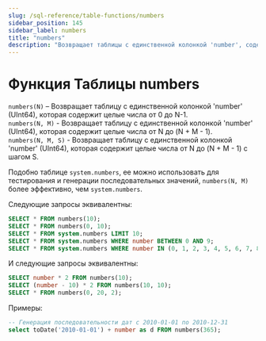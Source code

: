 ```yaml
---
slug: /sql-reference/table-functions/numbers
sidebar_position: 145
sidebar_label: numbers
title: "numbers"
description: "Возвращает таблицы с единственной колонкой 'number', содержащей заданные целые числа."
---
```



# Функция Таблицы numbers

`numbers(N)` – Возвращает таблицу с единственной колонкой 'number' (UInt64), которая содержит целые числа от 0 до N-1.  
`numbers(N, M)` - Возвращает таблицу с единственной колонкой 'number' (UInt64), которая содержит целые числа от N до (N + M - 1).  
`numbers(N, M, S)` - Возвращает таблицу с единственной колонкой 'number' (UInt64), которая содержит целые числа от N до (N + M - 1) с шагом S.  

Подобно таблице `system.numbers`, ее можно использовать для тестирования и генерации последовательных значений, `numbers(N, M)` более эффективно, чем `system.numbers`.

Следующие запросы эквивалентны:

``` sql
SELECT * FROM numbers(10);
SELECT * FROM numbers(0, 10);
SELECT * FROM system.numbers LIMIT 10;
SELECT * FROM system.numbers WHERE number BETWEEN 0 AND 9;
SELECT * FROM system.numbers WHERE number IN (0, 1, 2, 3, 4, 5, 6, 7, 8, 9);
```

И следующие запросы эквивалентны:

``` sql
SELECT number * 2 FROM numbers(10);
SELECT (number - 10) * 2 FROM numbers(10, 10);
SELECT * FROM numbers(0, 20, 2);
```

Примеры:

``` sql
-- Генерация последовательности дат с 2010-01-01 по 2010-12-31
select toDate('2010-01-01') + number as d FROM numbers(365);
```
